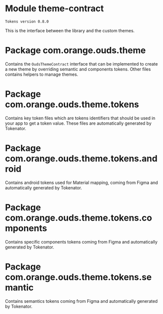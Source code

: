 # Module theme-contract

```
Tokens version 0.8.0
```

This is the interface between the library and the custom themes.

# Package com.orange.ouds.theme

Contains the `OudsThemeContract` interface that can be implemented to create a new theme by overriding semantic and components tokens.
Other files contains helpers to manage themes.

# Package com.orange.ouds.theme.tokens

Contains key token files which are tokens identifiers that should be used in your app to get a token value.
These files are automatically generated by Tokenator.

# Package com.orange.ouds.theme.tokens.android

Contains android tokens used for Material mapping, coming from Figma and automatically generated by Tokenator.

# Package com.orange.ouds.theme.tokens.components

Contains specific components tokens coming from Figma and automatically generated by Tokenator.

# Package com.orange.ouds.theme.tokens.semantic

Contains semantics tokens coming from Figma and automatically generated by Tokenator.